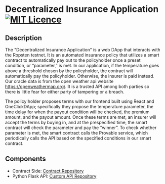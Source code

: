 # Decentralized Insurance Application [![MIT Licence](https://badges.frapsoft.com/os/mit/mit.svg?v=103)](https://opensource.org/licenses/mit-license.php)

## Description
The "Decentralized Insurance Application" is a web DApp that interacts with the Ropsten testnet. It is an automated insurance policy that utilizes a smart contract to automatically pay out to the policyholder once a preset condition, or “parameter,” is met. In our application, if the temperature goes above a threshold chosen by the policyholder, the contract will automatically pay the policyholder. Otherwise, the insurer is paid instead. Our oracle data is from the open weather api website https://openweathermap.org/. It is a trusted API among both parties so there is little fear for either party of tampering or a breach. 

The policy holder proposes terms with our frontend built using React and OneClickDApp; specifically they propose the temperature parameter, the time delay for when the payout condition will be checked, the premium amount, and the payout amount. Once these terms are met, an insurer will accept the terms by buying in, and at the prespecified time, the smart contract will check the parameter and pay the “winner”. To check whether parameter is met, the smart contract calls the Provable service, which periodically calls the API based on the specified conditions in our smart contract.

## Components
* Contract Side: [Contract Repository](./final-project-contract)
* Python Flask API: [Custom API Repository](./flask-server)
